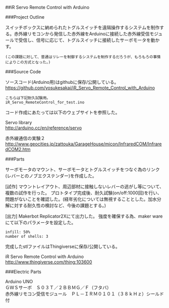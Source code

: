 ##iR Servo Remote Control with Arduino

###Project Outline

スイッチボックスに納められたトグルスイッチを遠隔操作するシステムを制作する。赤外線リモコンから発信した赤外線をArduinoに接続した赤外線受信モジュールで受信し、信号に応じて、トグルスイッチに接続したサーボモータを動かす。

```
(この課題に対して、普通はリレーを制御するシステムを制作するだろうが、もろもろの事情によりこの方式となった。)
```


###Source Code

ソースコード(Arduino用)はgithubに保存/公開している。  
https://github.com/yosukesakai/iR_Servo_Remote_Control_with_Arduino  

```
こちらは下記耐久試験用。
iR_Servo_RemoteControl_for_test.ino
```  
  
コード作成にあたっては以下のウェブサイトを参照した。  
  
Servo library  
http://arduino.cc/en/reference/servo

赤外線通信の実験２  
http://www.geocities.jp/zattouka/GarageHouse/micon/InfraredCOM/InfraredCOM2.htm



###Parts

サーボモータのマウント、サーボモータとトグルスイッチをつなぐ為のリンク(レバーとのノブエクステンダー)を作成した。

[試作]
マウントレイアウト、周辺部材に接触しないレバーの逃がし等について、複数の試作を行った。
プロトタイプ完成後、耐久試験(on/off:1000回)を行い、問題がないことを確認した。(経年劣化については無視することとした。加水分解に対する耐久性の検討など、今後の課題とする。)


[出力]
Makerbot Replicator2Xにて出力した。
強度を確保する為、maker wareにて以下のパラメータを設定した。
  
```
infill: 50%  
number of shells: 3  
```
  
完成したstlファイルはThingiverseに保存/公開している。
  
iR Servo Remote Control with Arduino    
http://www.thingiverse.com/thing:103600



###Electric Parts

Arduino UNO  
ＧＷＳサーボ　Ｓ０３Ｔ／２ＢＢＭＧ／Ｆ（フタバ）  
赤外線リモコン受信モジュール　ＰＬ－ＩＲＭ０１０１（３８ｋＨｚ）シールド付  
